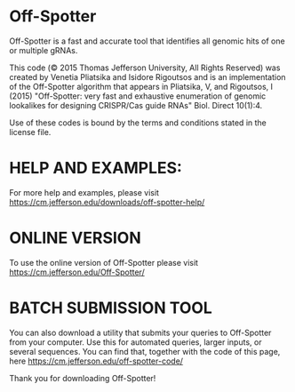 # Off-Spotter
Off-Spotter is a fast and accurate tool that identifies all genomic hits of one or multiple gRNAs.

This code (© 2015 Thomas Jefferson University, All Rights Reserved) was created by Venetia Pliatsika
and Isidore Rigoutsos and is an implementation of the Off-Spotter algorithm that appears in
Pliatsika, V, and Rigoutsos, I (2015) "Off-Spotter: very fast and exhaustive enumeration of genomic
lookalikes for designing CRISPR/Cas guide RNAs" Biol. Direct 10(1):4.

Use of these codes is bound by the terms and conditions stated in the license file. 

# HELP AND EXAMPLES:

For more help and examples, please visit https://cm.jefferson.edu/downloads/off-spotter-help/

# ONLINE VERSION

To use the online version of Off-Spotter please visit https://cm.jefferson.edu/Off-Spotter/

# BATCH SUBMISSION TOOL

You can also download a utility that submits your queries to Off-Spotter from your computer. Use this for automated
queries, larger inputs, or several sequences. You can find that, together with the code of this page, here https://cm.jefferson.edu/off-spotter-code/

Thank you for downloading Off-Spotter!
